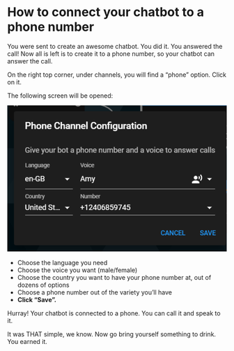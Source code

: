 # How to connect your chatbot to a phone number

You were sent to create an awesome chatbot. You did it. You answered the call! Now all is left is to create it to a phone number, so your chatbot can answer the call.

On the right top corner, under channels, you will find a “phone” option. Click on it.

The following screen will be opened:

![alt_text](phone6.png "image_tooltip")

-   Choose the language you need
-   Choose the voice you want (male/female)
-   Choose the country you want to have your phone number at, out of dozens of options
-   Choose a phone number out of the variety you’ll have
-   **Click “Save”.**

Hurray! Your chatbot is connected to a phone. You can call it and speak to it.

It was THAT simple, we know. Now go bring yourself something to drink. You earned it.
